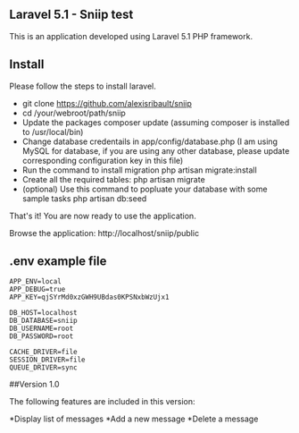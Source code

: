
## Laravel 5.1 - Sniip test

This is an application developed using Laravel 5.1 PHP framework.

## Install

Please follow the steps to install laravel.

* git clone https://github.com/alexisribault/sniip
* cd /your/webroot/path/sniip
* Update the packages composer update (assuming composer is installed to /usr/local/bin)
* Change database credentails in app/config/database.php (I am using MySQL for database, if you are using any other database, please update corresponding configuration key in this file)
* Run the command to install migration php artisan migrate:install
* Create all the required tables: php artisan migrate
* (optional) Use this command to popluate your database with some sample tasks php artisan db:seed

That's it! You are now ready to use the application.

Browse the application: http://localhost/sniip/public

## .env example file
```
APP_ENV=local
APP_DEBUG=true
APP_KEY=qjSYrMd0xzGWH9UBdas0KPSNxbWzUjx1

DB_HOST=localhost
DB_DATABASE=sniip
DB_USERNAME=root
DB_PASSWORD=root

CACHE_DRIVER=file
SESSION_DRIVER=file
QUEUE_DRIVER=sync

```

##Version 1.0

The following features are included in this version:

*Display list of messages
*Add a new message
*Delete a message
